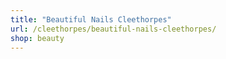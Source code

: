 ```yaml
---
title: "Beautiful Nails Cleethorpes"
url: /cleethorpes/beautiful-nails-cleethorpes/
shop: beauty
---
```

